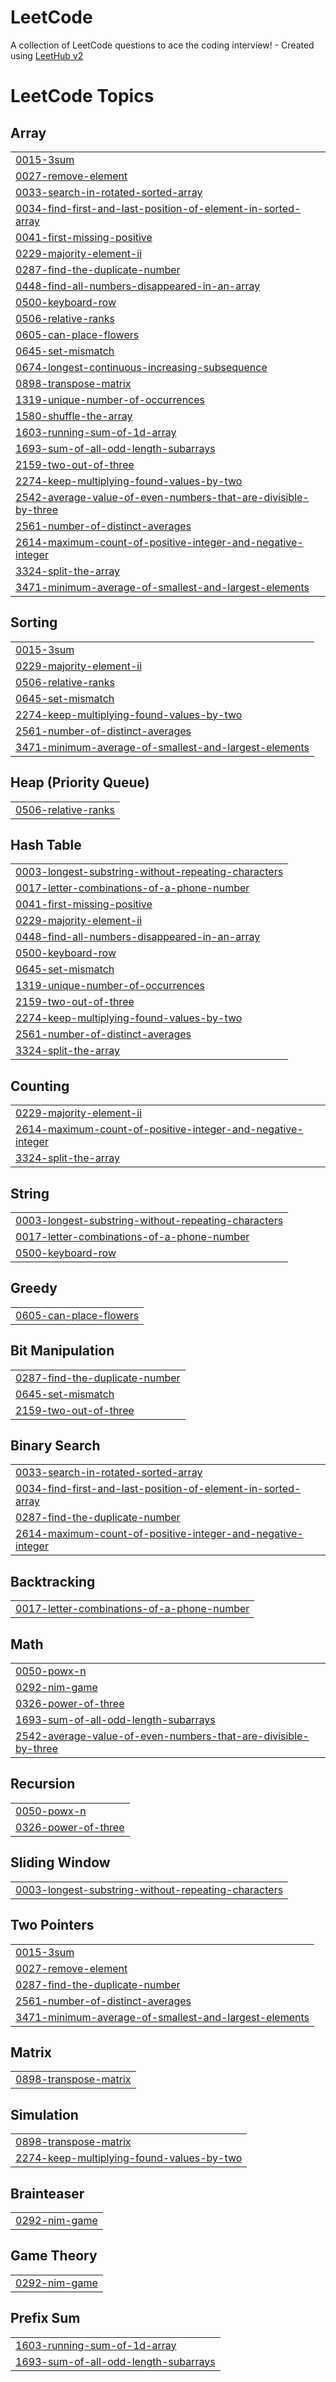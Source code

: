 # LeetCode
A collection of LeetCode questions to ace the coding interview! - Created using [LeetHub v2](https://github.com/arunbhardwaj/LeetHub-2.0)

<!---LeetCode Topics Start-->
# LeetCode Topics
## Array
|  |
| ------- |
| [0015-3sum](https://github.com/vaishnavipullabhotla/LeetCode/tree/master/0015-3sum) |
| [0027-remove-element](https://github.com/vaishnavipullabhotla/LeetCode/tree/master/0027-remove-element) |
| [0033-search-in-rotated-sorted-array](https://github.com/vaishnavipullabhotla/LeetCode/tree/master/0033-search-in-rotated-sorted-array) |
| [0034-find-first-and-last-position-of-element-in-sorted-array](https://github.com/vaishnavipullabhotla/LeetCode/tree/master/0034-find-first-and-last-position-of-element-in-sorted-array) |
| [0041-first-missing-positive](https://github.com/vaishnavipullabhotla/LeetCode/tree/master/0041-first-missing-positive) |
| [0229-majority-element-ii](https://github.com/vaishnavipullabhotla/LeetCode/tree/master/0229-majority-element-ii) |
| [0287-find-the-duplicate-number](https://github.com/vaishnavipullabhotla/LeetCode/tree/master/0287-find-the-duplicate-number) |
| [0448-find-all-numbers-disappeared-in-an-array](https://github.com/vaishnavipullabhotla/LeetCode/tree/master/0448-find-all-numbers-disappeared-in-an-array) |
| [0500-keyboard-row](https://github.com/vaishnavipullabhotla/LeetCode/tree/master/0500-keyboard-row) |
| [0506-relative-ranks](https://github.com/vaishnavipullabhotla/LeetCode/tree/master/0506-relative-ranks) |
| [0605-can-place-flowers](https://github.com/vaishnavipullabhotla/LeetCode/tree/master/0605-can-place-flowers) |
| [0645-set-mismatch](https://github.com/vaishnavipullabhotla/LeetCode/tree/master/0645-set-mismatch) |
| [0674-longest-continuous-increasing-subsequence](https://github.com/vaishnavipullabhotla/LeetCode/tree/master/0674-longest-continuous-increasing-subsequence) |
| [0898-transpose-matrix](https://github.com/vaishnavipullabhotla/LeetCode/tree/master/0898-transpose-matrix) |
| [1319-unique-number-of-occurrences](https://github.com/vaishnavipullabhotla/LeetCode/tree/master/1319-unique-number-of-occurrences) |
| [1580-shuffle-the-array](https://github.com/vaishnavipullabhotla/LeetCode/tree/master/1580-shuffle-the-array) |
| [1603-running-sum-of-1d-array](https://github.com/vaishnavipullabhotla/LeetCode/tree/master/1603-running-sum-of-1d-array) |
| [1693-sum-of-all-odd-length-subarrays](https://github.com/vaishnavipullabhotla/LeetCode/tree/master/1693-sum-of-all-odd-length-subarrays) |
| [2159-two-out-of-three](https://github.com/vaishnavipullabhotla/LeetCode/tree/master/2159-two-out-of-three) |
| [2274-keep-multiplying-found-values-by-two](https://github.com/vaishnavipullabhotla/LeetCode/tree/master/2274-keep-multiplying-found-values-by-two) |
| [2542-average-value-of-even-numbers-that-are-divisible-by-three](https://github.com/vaishnavipullabhotla/LeetCode/tree/master/2542-average-value-of-even-numbers-that-are-divisible-by-three) |
| [2561-number-of-distinct-averages](https://github.com/vaishnavipullabhotla/LeetCode/tree/master/2561-number-of-distinct-averages) |
| [2614-maximum-count-of-positive-integer-and-negative-integer](https://github.com/vaishnavipullabhotla/LeetCode/tree/master/2614-maximum-count-of-positive-integer-and-negative-integer) |
| [3324-split-the-array](https://github.com/vaishnavipullabhotla/LeetCode/tree/master/3324-split-the-array) |
| [3471-minimum-average-of-smallest-and-largest-elements](https://github.com/vaishnavipullabhotla/LeetCode/tree/master/3471-minimum-average-of-smallest-and-largest-elements) |
## Sorting
|  |
| ------- |
| [0015-3sum](https://github.com/vaishnavipullabhotla/LeetCode/tree/master/0015-3sum) |
| [0229-majority-element-ii](https://github.com/vaishnavipullabhotla/LeetCode/tree/master/0229-majority-element-ii) |
| [0506-relative-ranks](https://github.com/vaishnavipullabhotla/LeetCode/tree/master/0506-relative-ranks) |
| [0645-set-mismatch](https://github.com/vaishnavipullabhotla/LeetCode/tree/master/0645-set-mismatch) |
| [2274-keep-multiplying-found-values-by-two](https://github.com/vaishnavipullabhotla/LeetCode/tree/master/2274-keep-multiplying-found-values-by-two) |
| [2561-number-of-distinct-averages](https://github.com/vaishnavipullabhotla/LeetCode/tree/master/2561-number-of-distinct-averages) |
| [3471-minimum-average-of-smallest-and-largest-elements](https://github.com/vaishnavipullabhotla/LeetCode/tree/master/3471-minimum-average-of-smallest-and-largest-elements) |
## Heap (Priority Queue)
|  |
| ------- |
| [0506-relative-ranks](https://github.com/vaishnavipullabhotla/LeetCode/tree/master/0506-relative-ranks) |
## Hash Table
|  |
| ------- |
| [0003-longest-substring-without-repeating-characters](https://github.com/vaishnavipullabhotla/LeetCode/tree/master/0003-longest-substring-without-repeating-characters) |
| [0017-letter-combinations-of-a-phone-number](https://github.com/vaishnavipullabhotla/LeetCode/tree/master/0017-letter-combinations-of-a-phone-number) |
| [0041-first-missing-positive](https://github.com/vaishnavipullabhotla/LeetCode/tree/master/0041-first-missing-positive) |
| [0229-majority-element-ii](https://github.com/vaishnavipullabhotla/LeetCode/tree/master/0229-majority-element-ii) |
| [0448-find-all-numbers-disappeared-in-an-array](https://github.com/vaishnavipullabhotla/LeetCode/tree/master/0448-find-all-numbers-disappeared-in-an-array) |
| [0500-keyboard-row](https://github.com/vaishnavipullabhotla/LeetCode/tree/master/0500-keyboard-row) |
| [0645-set-mismatch](https://github.com/vaishnavipullabhotla/LeetCode/tree/master/0645-set-mismatch) |
| [1319-unique-number-of-occurrences](https://github.com/vaishnavipullabhotla/LeetCode/tree/master/1319-unique-number-of-occurrences) |
| [2159-two-out-of-three](https://github.com/vaishnavipullabhotla/LeetCode/tree/master/2159-two-out-of-three) |
| [2274-keep-multiplying-found-values-by-two](https://github.com/vaishnavipullabhotla/LeetCode/tree/master/2274-keep-multiplying-found-values-by-two) |
| [2561-number-of-distinct-averages](https://github.com/vaishnavipullabhotla/LeetCode/tree/master/2561-number-of-distinct-averages) |
| [3324-split-the-array](https://github.com/vaishnavipullabhotla/LeetCode/tree/master/3324-split-the-array) |
## Counting
|  |
| ------- |
| [0229-majority-element-ii](https://github.com/vaishnavipullabhotla/LeetCode/tree/master/0229-majority-element-ii) |
| [2614-maximum-count-of-positive-integer-and-negative-integer](https://github.com/vaishnavipullabhotla/LeetCode/tree/master/2614-maximum-count-of-positive-integer-and-negative-integer) |
| [3324-split-the-array](https://github.com/vaishnavipullabhotla/LeetCode/tree/master/3324-split-the-array) |
## String
|  |
| ------- |
| [0003-longest-substring-without-repeating-characters](https://github.com/vaishnavipullabhotla/LeetCode/tree/master/0003-longest-substring-without-repeating-characters) |
| [0017-letter-combinations-of-a-phone-number](https://github.com/vaishnavipullabhotla/LeetCode/tree/master/0017-letter-combinations-of-a-phone-number) |
| [0500-keyboard-row](https://github.com/vaishnavipullabhotla/LeetCode/tree/master/0500-keyboard-row) |
## Greedy
|  |
| ------- |
| [0605-can-place-flowers](https://github.com/vaishnavipullabhotla/LeetCode/tree/master/0605-can-place-flowers) |
## Bit Manipulation
|  |
| ------- |
| [0287-find-the-duplicate-number](https://github.com/vaishnavipullabhotla/LeetCode/tree/master/0287-find-the-duplicate-number) |
| [0645-set-mismatch](https://github.com/vaishnavipullabhotla/LeetCode/tree/master/0645-set-mismatch) |
| [2159-two-out-of-three](https://github.com/vaishnavipullabhotla/LeetCode/tree/master/2159-two-out-of-three) |
## Binary Search
|  |
| ------- |
| [0033-search-in-rotated-sorted-array](https://github.com/vaishnavipullabhotla/LeetCode/tree/master/0033-search-in-rotated-sorted-array) |
| [0034-find-first-and-last-position-of-element-in-sorted-array](https://github.com/vaishnavipullabhotla/LeetCode/tree/master/0034-find-first-and-last-position-of-element-in-sorted-array) |
| [0287-find-the-duplicate-number](https://github.com/vaishnavipullabhotla/LeetCode/tree/master/0287-find-the-duplicate-number) |
| [2614-maximum-count-of-positive-integer-and-negative-integer](https://github.com/vaishnavipullabhotla/LeetCode/tree/master/2614-maximum-count-of-positive-integer-and-negative-integer) |
## Backtracking
|  |
| ------- |
| [0017-letter-combinations-of-a-phone-number](https://github.com/vaishnavipullabhotla/LeetCode/tree/master/0017-letter-combinations-of-a-phone-number) |
## Math
|  |
| ------- |
| [0050-powx-n](https://github.com/vaishnavipullabhotla/LeetCode/tree/master/0050-powx-n) |
| [0292-nim-game](https://github.com/vaishnavipullabhotla/LeetCode/tree/master/0292-nim-game) |
| [0326-power-of-three](https://github.com/vaishnavipullabhotla/LeetCode/tree/master/0326-power-of-three) |
| [1693-sum-of-all-odd-length-subarrays](https://github.com/vaishnavipullabhotla/LeetCode/tree/master/1693-sum-of-all-odd-length-subarrays) |
| [2542-average-value-of-even-numbers-that-are-divisible-by-three](https://github.com/vaishnavipullabhotla/LeetCode/tree/master/2542-average-value-of-even-numbers-that-are-divisible-by-three) |
## Recursion
|  |
| ------- |
| [0050-powx-n](https://github.com/vaishnavipullabhotla/LeetCode/tree/master/0050-powx-n) |
| [0326-power-of-three](https://github.com/vaishnavipullabhotla/LeetCode/tree/master/0326-power-of-three) |
## Sliding Window
|  |
| ------- |
| [0003-longest-substring-without-repeating-characters](https://github.com/vaishnavipullabhotla/LeetCode/tree/master/0003-longest-substring-without-repeating-characters) |
## Two Pointers
|  |
| ------- |
| [0015-3sum](https://github.com/vaishnavipullabhotla/LeetCode/tree/master/0015-3sum) |
| [0027-remove-element](https://github.com/vaishnavipullabhotla/LeetCode/tree/master/0027-remove-element) |
| [0287-find-the-duplicate-number](https://github.com/vaishnavipullabhotla/LeetCode/tree/master/0287-find-the-duplicate-number) |
| [2561-number-of-distinct-averages](https://github.com/vaishnavipullabhotla/LeetCode/tree/master/2561-number-of-distinct-averages) |
| [3471-minimum-average-of-smallest-and-largest-elements](https://github.com/vaishnavipullabhotla/LeetCode/tree/master/3471-minimum-average-of-smallest-and-largest-elements) |
## Matrix
|  |
| ------- |
| [0898-transpose-matrix](https://github.com/vaishnavipullabhotla/LeetCode/tree/master/0898-transpose-matrix) |
## Simulation
|  |
| ------- |
| [0898-transpose-matrix](https://github.com/vaishnavipullabhotla/LeetCode/tree/master/0898-transpose-matrix) |
| [2274-keep-multiplying-found-values-by-two](https://github.com/vaishnavipullabhotla/LeetCode/tree/master/2274-keep-multiplying-found-values-by-two) |
## Brainteaser
|  |
| ------- |
| [0292-nim-game](https://github.com/vaishnavipullabhotla/LeetCode/tree/master/0292-nim-game) |
## Game Theory
|  |
| ------- |
| [0292-nim-game](https://github.com/vaishnavipullabhotla/LeetCode/tree/master/0292-nim-game) |
## Prefix Sum
|  |
| ------- |
| [1603-running-sum-of-1d-array](https://github.com/vaishnavipullabhotla/LeetCode/tree/master/1603-running-sum-of-1d-array) |
| [1693-sum-of-all-odd-length-subarrays](https://github.com/vaishnavipullabhotla/LeetCode/tree/master/1693-sum-of-all-odd-length-subarrays) |
<!---LeetCode Topics End-->